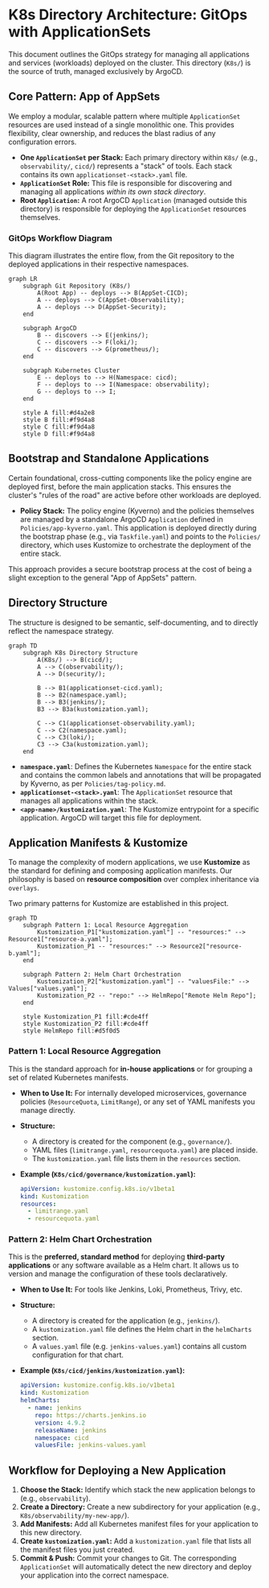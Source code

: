 # K8s Directory Architecture: GitOps with ApplicationSets

This document outlines the GitOps strategy for managing all applications and services
(workloads) deployed on the cluster. This directory (`K8s/`) is the source of truth,
managed exclusively by ArgoCD.

## Core Pattern: App of AppSets

We employ a modular, scalable pattern where multiple `ApplicationSet` resources are used
instead of a single monolithic one. This provides flexibility, clear ownership, and
reduces the blast radius of any configuration errors.

- **One `ApplicationSet` per Stack:** Each primary directory within `K8s/` (e.g.,
  `observability/`, `cicd/`) represents a "stack" of tools. Each stack contains its own
  `applicationset-<stack>.yaml` file.
- **`ApplicationSet` Role:** This file is responsible for discovering and managing all
  applications _within its own stack directory_.
- **Root `Application`:** A root ArgoCD `Application` (managed outside this directory)
  is responsible for deploying the `ApplicationSet` resources themselves.

### GitOps Workflow Diagram

This diagram illustrates the entire flow, from the Git repository to the deployed
applications in their respective namespaces.

```mermaid
graph LR
    subgraph Git Repository (K8s/)
        A(Root App) -- deploys --> B(AppSet-CICD);
        A -- deploys --> C(AppSet-Observability);
        A -- deploys --> D(AppSet-Security);
    end

    subgraph ArgoCD
        B -- discovers --> E(jenkins/);
        C -- discovers --> F(loki/);
        C -- discovers --> G(prometheus/);
    end

    subgraph Kubernetes Cluster
        E -- deploys to --> H(Namespace: cicd);
        F -- deploys to --> I(Namespace: observability);
        G -- deploys to --> I;
    end

    style A fill:#d4a2e8
    style B fill:#f9d4a8
    style C fill:#f9d4a8
    style D fill:#f9d4a8
```

## Bootstrap and Standalone Applications

Certain foundational, cross-cutting components like the policy engine are deployed
first, before the main application stacks. This ensures the cluster's "rules of the
road" are active before other workloads are deployed.

- **Policy Stack:** The policy engine (Kyverno) and the policies themselves are managed
  by a standalone ArgoCD `Application` defined in `Policies/app-kyverno.yaml`. This
  application is deployed directly during the bootstrap phase (e.g., via
  `Taskfile.yaml`) and points to the `Policies/` directory, which uses Kustomize to
  orchestrate the deployment of the entire stack.

This approach provides a secure bootstrap process at the cost of being a slight
exception to the general "App of AppSets" pattern.

## Directory Structure

The structure is designed to be semantic, self-documenting, and to directly reflect the
namespace strategy.

```mermaid
graph TD
    subgraph K8s Directory Structure
        A(K8s/) --> B(cicd/);
        A --> C(observability/);
        A --> D(security/);

        B --> B1(applicationset-cicd.yaml);
        B --> B2(namespace.yaml);
        B --> B3(jenkins/);
        B3 --> B3a(kustomization.yaml);

        C --> C1(applicationset-observability.yaml);
        C --> C2(namespace.yaml);
        C --> C3(loki/);
        C3 --> C3a(kustomization.yaml);
    end
```

- **`namespace.yaml`**: Defines the Kubernetes `Namespace` for the entire stack and
  contains the common labels and annotations that will be propagated by Kyverno, as per
  `Policies/tag-policy.md`.
- **`applicationset-<stack>.yaml`**: The `ApplicationSet` resource that manages all
  applications within the stack.
- **`<app-name>/kustomization.yaml`**: The Kustomize entrypoint for a specific
  application. ArgoCD will target this file for deployment.

## Application Manifests & Kustomize

To manage the complexity of modern applications, we use **Kustomize** as the standard
for defining and composing application manifests. Our philosophy is based on
**resource composition** over complex inheritance via `overlays`.

Two primary patterns for Kustomize are established in this project.

```mermaid
graph TD
    subgraph Pattern 1: Local Resource Aggregation
        Kustomization_P1["kustomization.yaml"] -- "resources:" --> Resource1["resource-a.yaml"];
        Kustomization_P1 -- "resources:" --> Resource2["resource-b.yaml"];
    end

    subgraph Pattern 2: Helm Chart Orchestration
        Kustomization_P2["kustomization.yaml"] -- "valuesFile:" --> Values["values.yaml"];
        Kustomization_P2 -- "repo:" --> HelmRepo["Remote Helm Repo"];
    end

    style Kustomization_P1 fill:#cde4ff
    style Kustomization_P2 fill:#cde4ff
    style HelmRepo fill:#d5f0d5
```

### Pattern 1: Local Resource Aggregation

This is the standard approach for **in-house applications** or for grouping a set of
related Kubernetes manifests.

- **When to Use It:** For internally developed microservices, governance policies
    (`ResourceQuota`, `LimitRange`), or any set of YAML manifests you manage directly.
- **Structure:**
  - A directory is created for the component (e.g., `governance/`).
  - YAML files (`limitrange.yaml`, `resourcequota.yaml`) are placed inside.
  - The `kustomization.yaml` file lists them in the `resources` section.

- **Example (`K8s/cicd/governance/kustomization.yaml`):**

    ```yaml
    apiVersion: kustomize.config.k8s.io/v1beta1
    kind: Kustomization
    resources:
      - limitrange.yaml
      - resourcequota.yaml
    ```

### Pattern 2: Helm Chart Orchestration

This is the **preferred, standard method** for deploying **third-party applications**
or any software available as a Helm chart. It allows us to version and manage the
configuration of these tools declaratively.

- **When to Use It:** For tools like Jenkins, Loki, Prometheus, Trivy, etc.
- **Structure:**
  - A directory is created for the application (e.g., `jenkins/`).
  - A `kustomization.yaml` file defines the Helm chart in the `helmCharts` section.
  - A `values.yaml` file (e.g. `jenkins-values.yaml`) contains all custom
        configuration for that chart.

- **Example (`K8s/cicd/jenkins/kustomization.yaml`):**

    ```yaml
    apiVersion: kustomize.config.k8s.io/v1beta1
    kind: Kustomization
    helmCharts:
      - name: jenkins
        repo: https://charts.jenkins.io
        version: 4.9.2
        releaseName: jenkins
        namespace: cicd
        valuesFile: jenkins-values.yaml
    ```

## Workflow for Deploying a New Application

1. **Choose the Stack:** Identify which stack the new application belongs to (e.g.,
    `observability`).
2. **Create a Directory:** Create a new subdirectory for your application (e.g.,
    `K8s/observability/my-new-app/`).
3. **Add Manifests:** Add all Kubernetes manifest files for your application to this
    new directory.
4. **Create `kustomization.yaml`:** Add a `kustomization.yaml` file that lists all the
    manifest files you just created.
5. **Commit & Push:** Commit your changes to Git. The corresponding `ApplicationSet`
    will automatically detect the new directory and deploy your application into the
    correct namespace.
